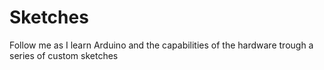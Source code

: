 # Sketches
Follow me as I learn Arduino and the capabilities of the hardware trough a series of custom sketches

